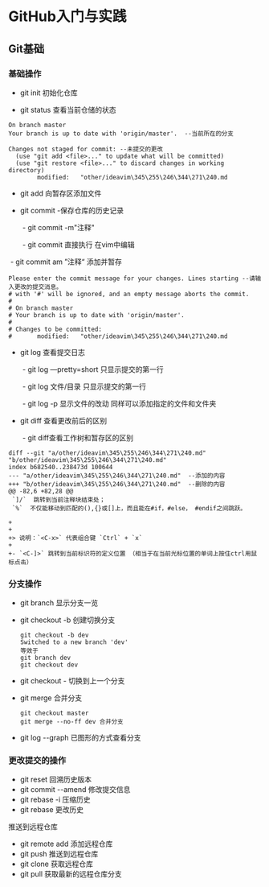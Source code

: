 # GitHub入门与实践

## Git基础

### 基础操作

- git init 初始化仓库

- git status 查看当前仓储的状态

```纯文本
On branch master
Your branch is up to date with 'origin/master'.  --当前所在的分支

Changes not staged for commit: --未提交的更改
  (use "git add <file>..." to update what will be committed)
  (use "git restore <file>..." to discard changes in working directory)
        modified:   "other/ideavim\345\255\246\344\271\240.md
```


- git add 向暂存区添加文件

- git commit -保存仓库的历史记录

&ensp;&ensp;&ensp;&ensp;- git commit -m"注释"

&ensp;&ensp;&ensp;&ensp;- git commit 直接执行  在vim中编辑

​		- git commit am ”注释“ 添加并暂存

```纯文本
Please enter the commit message for your changes. Lines starting --请输入更改的提交消息。
# with '#' will be ignored, and an empty message aborts the commit.
#
# On branch master
# Your branch is up to date with 'origin/master'.
#
# Changes to be committed:
#       modified:   "other/ideavim\345\255\246\344\271\240.md
```


- git log 查看提交日志

&ensp;&ensp;&ensp;&ensp;- git log —pretty=short 只显示提交的第一行

&ensp;&ensp;&ensp;&ensp;- git log 文件/目录 只显示提交的第一行

&ensp;&ensp;&ensp;&ensp;- git log -p 显示文件的改动 同样可以添加指定的文件和文件夹

- git diff 查看更改前后的区别

&ensp;&ensp;&ensp;&ensp;- git diff查看工作树和暂存区的区别

```纯文本
diff --git "a/other/ideavim\345\255\246\344\271\240.md" "b/other/ideavim\345\255\246\344\271\240.md"
index b682540..238473d 100644
--- "a/other/ideavim\345\255\246\344\271\240.md"  --添加的内容
+++ "b/other/ideavim\345\255\246\344\271\240.md"  --删除的内容
@@ -82,6 +82,28 @@
 `]/`  跳转到当前注释块结束处；
 `%`  不仅能移动到匹配的(),{}或[]上，而且能在#if，#else， #endif之间跳跃。

+
+
+> 说明：`<C-x>` 代表组合键 `Ctrl` + `x`
+
+- `<C-]>` 跳转到当前标识符的定义位置 （相当于在当前光标位置的单词上按住ctrl用鼠标点击）
```

### 分支操作

- git branch 显示分支一览

- git checkout -b 创建切换分支

  ```
  git checkout -b dev
  Switched to a new branch 'dev'
  等效于
  git branch dev
  git checkout dev
  ```

- git checkout - 切换到上一个分支

- git merge 合并分支

  ```
  git checkout master
  git merge --no-ff dev 合并分支
  ```

- git log --graph 已图形的方式查看分支

### 更改提交的操作

- git reset 回溯历史版本
- git commit --amend 修改提交信息
- git rebase -i 压缩历史
- git rebase 更改历史

推送到远程仓库

- git remote add 添加远程仓库
- git push 推送到远程仓库
- git clone 获取远程仓库
- git pull 获取最新的远程仓库分支

